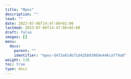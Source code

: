 ```yaml
---
title: "Mpos"
description: ""
lead: ""
date: 2023-07-06T14:47:08+02:00
lastmod: 2023-07-06T14:47:08+02:00
draft: false
images: []
menu:
  docs:
    parent: ""
    identifier: "mpos-d472e014b71d42bb93869e446ca779a8"
weight: 130
toc: true
type: docs
---
```

